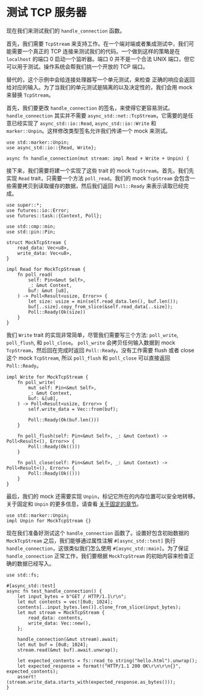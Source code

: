 # 测试 TCP 服务器

现在我们来测试我们的 `handle_connection` 函数。

首先，我们需要 `TcpStream` 来支持工作。在一个端对端或者集成测试中，我们可能需要一个真正的 TCP 连接来测试我们的代码。一个做到这样的策略是在 `localhost` 的端口 0 启动一个监听器。端口 0 并不是一个合法 UNIX 端口，但它可以用于测试。操作系统会帮我们挑一个开放的 TCP 端口。

替代的，这个示例中会给连接处理器写一个单元测试，来检查 正确的响应会返回给对应的输入。为了当我们的单元测试是隔离的以及决定性的，我们会用 mock 来替换 `TcpStream`。

首先，我们要更改 `handle_connection` 的签名，来使得它更容易测试。`handle_connection` 其实并不需要 `async_std::net::TcpStream`，它需要的是任意已经实现了 `async_std::io::Read`, `async_std::io::Write` 和 `marker::Unpin`。这样修改类型签名允许我们传递一个 mock 来测试。

```rust,ignore
use std::marker::Unpin;
use async_std::io::{Read, Write};

async fn handle_connection(mut stream: impl Read + Write + Unpin) {
```

接下来，我们需要将建一个实现了这些 trait 的 mock `TcpStream`。首先，我们先实现 `Read` trait，只需要一个方法 `poll_read`。我们的 mock `TcpStream` 会包含一些需要拷贝到读取缓存的数据，然后我们返回 `Poll::Ready` 来表示读取已经完成。

```rust,ignore
use super::*;
use futures::io::Error;
use futures::task::{Context, Poll};

use std::cmp::min;
use std::pin::Pin;

struct MockTcpStream {
    read_data: Vec<u8>,
    write_data: Vec<u8>,
}

impl Read for MockTcpStream {
    fn poll_read(
        self: Pin<&mut Self>,
        _: &mut Context,
        buf: &mut [u8],
    ) -> Poll<Result<usize, Error>> {
        let size: usize = min(self.read_data.len(), buf.len());
        buf[..size].copy_from_slice(&self.read_data[..size]);
        Poll::Ready(Ok(size))
    }
}
```

我们 `Write` trait 的实现非常简单，尽管我们需要写三个方法: `poll_write`, `poll_flush`, 和 `poll_close`。 `poll_write` 会拷贝任何输入数据到 mock `TcpStream`，然后回在完成时返回 `Poll::Ready`。没有工作需要 flush 或者 close 这个 mock `TcpStream`, 所以 `poll_flush` 和 `poll_close` 可以直接返回 `Poll::Ready`。

```rust,ignore
impl Write for MockTcpStream {
    fn poll_write(
        mut self: Pin<&mut Self>,
        _: &mut Context,
        buf: &[u8],
    ) -> Poll<Result<usize, Error>> {
        self.write_data = Vec::from(buf);

        Poll::Ready(Ok(buf.len()))
    }

    fn poll_flush(self: Pin<&mut Self>, _: &mut Context) -> Poll<Result<(), Error>> {
        Poll::Ready(Ok(()))
    }

    fn poll_close(self: Pin<&mut Self>, _: &mut Context) -> Poll<Result<(), Error>> {
        Poll::Ready(Ok(()))
    }
}
```

最后，我们的 mock 还需要实现 `Unpin`，标记它所在的内存位置可以安全地转移。关于固定和 `Unpin` 的更多信息，请查看 [关于固定的章节](../04_pinning/01_chapter.md)。

```rust,ignore
use std::marker::Unpin;
impl Unpin for MockTcpStream {}
```

现在我们准备好测试这个 `handle_connection` 函数了。设置好包含初始数据的 `MockTcpStream` 之后，我们能够通过属性注解 `#[async_std::test]` 执行 `handle_connection`，这很类似我们怎么使用 `#[async_std::main]`。为了保证 `handle_connection` 正常工作，我们要根据 `MockTcpStream` 的初始内容来检查正确的数据已经写入。

```rust,ignore
use std::fs;

#[async_std::test]
async fn test_handle_connection() {
    let input_bytes = b"GET / HTTP/1.1\r\n";
    let mut contents = vec![0u8; 1024];
    contents[..input_bytes.len()].clone_from_slice(input_bytes);
    let mut stream = MockTcpStream {
        read_data: contents,
        write_data: Vec::new(),
    };

    handle_connection(&mut stream).await;
    let mut buf = [0u8; 1024];
    stream.read(&mut buf).await.unwrap();

    let expected_contents = fs::read_to_string("hello.html").unwrap();
    let expected_response = format!("HTTP/1.1 200 OK\r\n\r\n{}", expected_contents);
    assert!(stream.write_data.starts_with(expected_response.as_bytes()));
}
```
